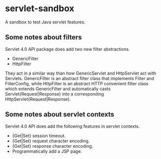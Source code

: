 # servlet-sandbox
A sandbox to test Java servlet features.

## Some notes about filters
Servlet 4.0 API package does add two new filter abstractions.

- GenericFilter
- HttpFilter

They act in a similar way than how GenericServlet and HttpServlet act with Servlets. GenericFilter is an abstract filter class that implements Filter and FilterConfig, while HttpFilter is an abstract HTTP convenient filter class which extends GenericFilter and automatically casts Servlet{Request|Response} into a corresponding HttpServlet{Request|Response}.

## Some notes about servlet contexts
Servlet 4.0 API does add the following features in servlet contexts.

- {Get|Set} session timeout.
- {Get|Set} request character encoding.
- {Get|Set} response character encoding.
- Programmatically add a JSP page.


